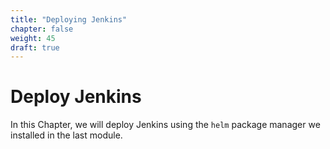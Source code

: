 ```yaml
---
title: "Deploying Jenkins"
chapter: false
weight: 45
draft: true
---
```


# Deploy Jenkins

In this Chapter, we will deploy Jenkins using the `helm` package manager we
installed in the last module.
